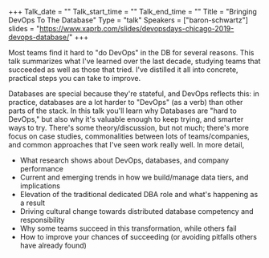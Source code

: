 +++
Talk_date = ""
Talk_start_time = ""
Talk_end_time = ""
Title = "Bringing DevOps To The Database"
Type = "talk"
Speakers = ["baron-schwartz"]
slides = "https://www.xaprb.com/slides/devopsdays-chicago-2019-devops-database/"
+++

Most teams find it hard to "do DevOps" in the DB for several reasons. This talk summarizes what I've learned over the last decade, studying teams that succeeded as well as those that tried. I've distilled it all into concrete, practical steps you can take to improve.

Databases are special because they're stateful, and DevOps reflects this: in practice, databases are a lot harder to "DevOps" (as a verb) than other parts of the stack.  In this talk you'll learn why Databases are "hard to DevOps," but also why it's valuable enough to keep trying‚ and smarter ways to try. There's some theory/discussion, but not much; there's more focus on case studies, commonalities between lots of teams/companies, and common approaches that I've seen work really well. In more detail,

- What research shows about DevOps, databases, and company performance
- Current and emerging trends in how we build/manage data tiers, and implications
- Elevation of the traditional dedicated DBA role and what's happening as a result
- Driving cultural change towards distributed database competency and responsibility
- Why some teams succeed in this transformation, while others fail
- How to improve your chances of succeeding (or avoiding pitfalls others have already found)
